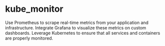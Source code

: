 ﻿# kube_monitor
Use Prometheus to scrape real-time metrics from your application and infrastructure.
Integrate Grafana to visualize these metrics on custom dashboards.
Leverage Kubernetes to ensure that all services and containers are properly monitored.

